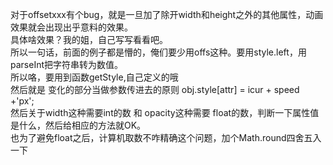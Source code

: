 对于offsetxxx有个bug，就是一旦加了除开width和height之外的其他属性，动画效果就会出现出乎意料的效果。<br>
具体啥效果？我的姐，自己写写看看吧。<br>
所以一句话，前面的例子都是懵的，俺们要少用offs这种。要用style.left，用parseInt把字符串转为数值。<br>
所以咯，要用到函数getStyle,自己定义的哦<br>
然后就是 变化的部分当做参数传进去的原则  obj.style[attr] = icur + speed +'px';
<br>
然后关于width这种需要int的数 和 opacity这种需要 float的数，判断一下属性值是什么，然后给相应的方法就OK。<br>
也为了避免float之后，计算机取数不咋精确这个问题，加个Math.round四舍五入一下